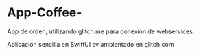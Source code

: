 # App-Coffee-
App de orden, utilizando glitch.me para conexión de webservices.

Aplicación sencilla en SwiftUI
sv ambientado en glitch.com


